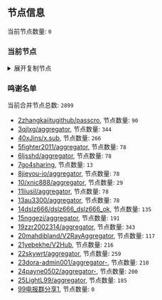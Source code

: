 
## 节点信息
当前节点数量: `0`
### 当前节点
<details>
  <summary>展开复制节点</summary>

    

</details>

### 鸣谢名单
当前合并节点总数: `2899`
- [2zhangkaiitugithub/passcro](https://github.com/zhangkaiitugithub/passcro), 节点数量: `90`
- [3qjlxg/aggregator](https://github.com/qjlxg/aggregator), 节点数量: `344`
- [40xJins/x.sub](https://github.com/0xJins/x.sub), 节点数量: `266`
- [5fighter2011/aggregator](https://github.com/fighter2011/aggregator), 节点数量: `78`
- [6ljsshd/aggregator](https://github.com/ljsshd/aggregator), 节点数量: `78`
- [7go4sharing](https://github.com/go4sharing), 节点数量: `13`
- [8jieyou-io/aggregator](https://github.com/jieyou-io/aggregator), 节点数量: `78`
- [10/xnic888/aggregator](https://github.com/xnic888/aggregator), 节点数量: `29`
- [11liusil/aggregator](https://github.com/liusil/aggregator), 节点数量: `78`
- [13au3300/aggregator](https://github.com/au3300/aggregator), 节点数量: `78`
- [14dslz666/dslz666_dslz666_ok](https://github.com/dslz666/dslz666_dslz666_ok), 节点数量: `135`
- [15nggezi/aggregator](https://github.com/nggezi/aggregator), 节点数量: `191`
- [19zzr2002314/aggregator](https://github.com/zzr2002314/aggregator), 节点数量: `343`
- [20mahdibland/V2RayAggregator](https://github.com/mahdibland/V2RayAggregator), 节点数量: `117`
- [21yebekhe/V2Hub](https://github.com/yebekhe/V2Hub), 节点数量: `216`
- [22skywrt/aggregator](https://github.com/skywrt/aggregator), 节点数量: `259`
- [23dora-admin001/aggregator-](https://github.com/dora-admin001/aggregator-), 节点数量: `210`
- [24payne0502/aggregator-](https://github.com/payne0502/aggregator-), 节点数量: `200`
- [25LightL99/aggregator](https://github.com/LightL99/aggregator), 节点数量: `185`
- [99电报群分享1](https://github.com/cdddbc/getAirport), 节点数量: `0`


